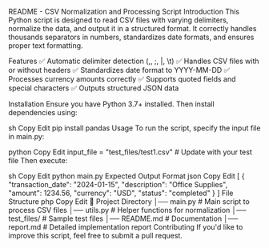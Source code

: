 README - CSV Normalization and Processing Script
Introduction
This Python script is designed to read CSV files with varying delimiters, normalize the data, and output it in a structured format. It correctly handles thousands separators in numbers, standardizes date formats, and ensures proper text formatting.

Features
✅ Automatic delimiter detection (,, ;, |, \t)
✅ Handles CSV files with or without headers
✅ Standardizes date format to YYYY-MM-DD
✅ Processes currency amounts correctly
✅ Supports quoted fields and special characters
✅ Outputs structured JSON data

Installation
Ensure you have Python 3.7+ installed. Then install dependencies using:

sh
Copy
Edit
pip install pandas
Usage
To run the script, specify the input file in main.py:

python
Copy
Edit
input_file = "test_files/test1.csv"  # Update with your test file
Then execute:

sh
Copy
Edit
python main.py
Expected Output Format
json
Copy
Edit
[
    {
        "transaction_date": "2024-01-15",
        "description": "Office Supplies",
        "amount": 1234.56,
        "currency": "USD",
        "status": "completed"
    }
]
File Structure
php
Copy
Edit
📂 Project Directory
│── main.py               # Main script to process CSV files
│── utils.py              # Helper functions for normalization
│── test_files/           # Sample test files
│── README.md             # Documentation
│── report.md             # Detailed implementation report
Contributing
If you'd like to improve this script, feel free to submit a pull request.
